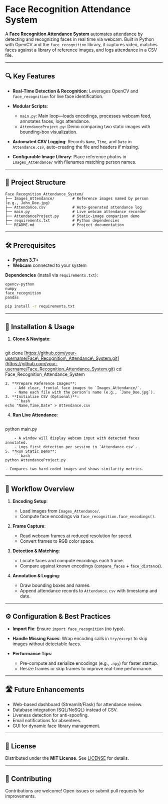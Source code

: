 # Face Recognition Attendance System

A **Face Recognition Attendance System** automates attendance by detecting and recognizing faces in real time via webcam. Built in Python with OpenCV and the `face_recognition` library, it captures video, matches faces against a library of reference images, and logs attendance in a CSV file.

---

## 🔍 Key Features

* **Real-Time Detection & Recognition**: Leverages OpenCV and `face_recognition` for live face identification.
* **Modular Scripts**:

  * `main.py`: Main loop—loads encodings, processes webcam feed, annotates faces, logs attendance.
  * `AttendanceProject.py`: Demo comparing two static images with bounding-box visualization.
* **Automated CSV Logging**: Records `Name`, `Time`, and `Date` in `Attendance.csv`, auto-creating the file and headers if missing.
* **Configurable Image Library**: Place reference photos in `Images_Attendance/` with filenames matching person names.

---

## 📁 Project Structure

```plaintext
Face_Recognition_Attendance_System/
├── Images_Attendance/        # Reference images named by person (e.g., John_Doe.jpg)
├── Attendance.csv            # Auto-generated attendance log
├── main.py                   # Live webcam attendance recorder
├── AttendanceProject.py      # Static-image comparison demo
├── requirements.txt          # Python dependencies
└── README.md                 # Project documentation
```

---

## 🛠 Prerequisites

* **Python 3.7+**
* **Webcam** connected to your system

**Dependencies** (install via `requirements.txt`):

```text
opencv-python
numpy
face_recognition
pandas
```

```bash
pip install -r requirements.txt
```

---

## 🚀 Installation & Usage

1. **Clone & Navigate**:

   ```bash
   ```

git clone [https://github.com/your-username/Face\_Recognition\_Attendance\_System.git](https://github.com/your-username/Face_Recognition_Attendance_System.git)
cd Face\_Recognition\_Attendance\_System

````
2. **Prepare Reference Images**:
    - Add clear, frontal face images to `Images_Attendance/`.
    - Name each file with the person’s name (e.g., `Jane_Doe.jpg`).
3. **Initialize CSV (Optional)**:
    ```bash
echo "Name,Time,Date" > Attendance.csv
````

4. **Run Live Attendance**:

   ```bash
   ```

python main.py

````
    - A window will display webcam input with detected faces annotated.
    - Logs first detection per session in `Attendance.csv`.
5. **Run Static Demo**:
    ```bash
python AttendanceProject.py
````

```
- Compares two hard-coded images and shows similarity metrics.
```

---

## 🎯 Workflow Overview

1. **Encoding Setup**:

   * Load images from `Images_Attendance/`.
   * Compute face encodings via `face_recognition.face_encodings()`.
2. **Frame Capture**:

   * Read webcam frames at reduced resolution for speed.
   * Convert frames to RGB color space.
3. **Detection & Matching**:

   * Locate faces and compute encodings each frame.
   * Compare against known encodings (`compare_faces` + `face_distance`).
4. **Annotation & Logging**:

   * Draw bounding boxes and names.
   * Append attendance records to `Attendance.csv` with timestamp and date.

---

## ⚙️ Configuration & Best Practices

* **Import Fix**: Ensure `import face_recognition` (no typo).
* **Handle Missing Faces**: Wrap encoding calls in `try/except` to skip images without detectable faces.
* **Performance Tips**:

  * Pre-compute and serialize encodings (e.g., `.npy`) for faster startup.
  * Resize frames or skip frames to improve real-time performance.

---

## 🛣 Future Enhancements

* Web-based dashboard (Streamlit/Flask) for attendance review.
* Database integration (SQL/NoSQL) instead of CSV.
* Liveness detection for anti-spoofing.
* Email notifications for absentees.
* GUI for dynamic face library management.

---

## 📄 License

Distributed under the **MIT License**. See [LICENSE](LICENSE) for details.

---

## 🤝 Contributing

Contributions are welcome! Open issues or submit pull requests for improvements.
